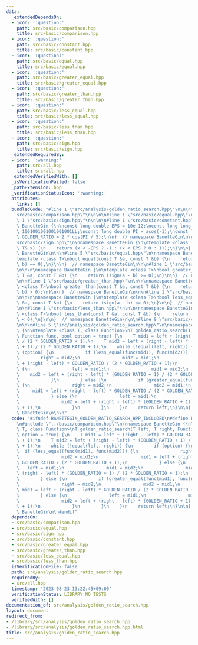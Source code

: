```yaml
---
data:
  _extendedDependsOn:
  - icon: ':question:'
    path: src/basic/comparison.hpp
    title: src/basic/comparison.hpp
  - icon: ':question:'
    path: src/basic/constant.hpp
    title: src/basic/constant.hpp
  - icon: ':question:'
    path: src/basic/equal.hpp
    title: src/basic/equal.hpp
  - icon: ':question:'
    path: src/basic/greater_equal.hpp
    title: src/basic/greater_equal.hpp
  - icon: ':question:'
    path: src/basic/greater_than.hpp
    title: src/basic/greater_than.hpp
  - icon: ':question:'
    path: src/basic/less_equal.hpp
    title: src/basic/less_equal.hpp
  - icon: ':question:'
    path: src/basic/less_than.hpp
    title: src/basic/less_than.hpp
  - icon: ':question:'
    path: src/basic/sign.hpp
    title: src/basic/sign.hpp
  _extendedRequiredBy:
  - icon: ':warning:'
    path: src/all.hpp
    title: src/all.hpp
  _extendedVerifiedWith: []
  _isVerificationFailed: false
  _pathExtension: hpp
  _verificationStatusIcon: ':warning:'
  attributes:
    links: []
  bundledCode: "#line 1 \"src/analysis/golden_ratio_search.hpp\"\n\n\n\n#line 1 \"\
    src/basic/comparison.hpp\"\n\n\n\n#line 1 \"src/basic/equal.hpp\"\n\n\n\n#line\
    \ 1 \"src/basic/sign.hpp\"\n\n\n\n#line 1 \"src/basic/constant.hpp\"\n\n\n\nnamespace\
    \ BanetteGin {\n\nconst long double EPS = 10e-12;\nconst long long int LINF =\
    \ 1001001001001001001LL;\nconst long double PI = acos(-1);\nconst long double\
    \ GOLDEN_RATIO = 2 * cos(PI / 5);\n\n}  // namespace BanetteGin\n\n\n#line 5 \"\
    src/basic/sign.hpp\"\n\nnamespace BanetteGin {\n\ntemplate <class T>\nint sign(const\
    \ T& x) {\n    return (x < -EPS ? -1 : (x < EPS ? 0 : 1));\n}\n\n}  // namespace\
    \ BanetteGin\n\n\n#line 5 \"src/basic/equal.hpp\"\n\nnamespace BanetteGin {\n\n\
    template <class T>\nbool equal(const T &a, const T &b) {\n    return (sign(a -\
    \ b) == 0);\n}\n\n}  // namespace BanetteGin\n\n\n#line 1 \"src/basic/greater_equal.hpp\"\
    \n\n\n\nnamespace BanetteGin {\n\ntemplate <class T>\nbool greater_equal(const\
    \ T &a, const T &b) {\n    return (sign(a - b) >= 0);\n}\n\n}  // namespace BanetteGin\n\
    \n\n#line 1 \"src/basic/greater_than.hpp\"\n\n\n\nnamespace BanetteGin {\n\ntemplate\
    \ <class T>\nbool greater_than(const T &a, const T &b) {\n    return (sign(a -\
    \ b) > 0);\n}\n\n}  // namespace BanetteGin\n\n\n#line 1 \"src/basic/less_equal.hpp\"\
    \n\n\n\nnamespace BanetteGin {\n\ntemplate <class T>\nbool less_equal(const T\
    \ &a, const T &b) {\n    return (sign(a - b) <= 0);\n}\n\n}  // namespace BanetteGin\n\
    \n\n#line 1 \"src/basic/less_than.hpp\"\n\n\n\nnamespace BanetteGin {\n\ntemplate\
    \ <class T>\nbool less_than(const T &a, const T &b) {\n    return (sign(a - b)\
    \ < 0);\n}\n\n}  // namespace BanetteGin\n\n\n#line 9 \"src/basic/comparison.hpp\"\
    \n\n\n#line 5 \"src/analysis/golden_ratio_search.hpp\"\n\nnamespace BanetteGin\
    \ {\n\ntemplate <class T, class Function>\nT golden_ratio_search(T left, T right,\
    \ Function func, bool option = true) {\n    T mid1 = left + (right - left) * GOLDEN_RATIO\
    \ / (2 * GOLDEN_RATIO + 1);\n    T mid2 = left + (right - left) * (GOLDEN_RATIO\
    \ + 1) / (2 * GOLDEN_RATIO + 1);\n    while (!equal(left, right)) {\n        if\
    \ (option) {\n            if (less_equal(func(mid1), func(mid2))) {\n        \
    \        right = mid2;\n                mid2 = mid1;\n                mid1 = left\
    \ + (right - left) * GOLDEN_RATIO / (2 * GOLDEN_RATIO + 1);\n            } else\
    \ {\n                left = mid1;\n                mid1 = mid2;\n            \
    \    mid2 = left + (right - left) * (GOLDEN_RATIO + 1) / (2 * GOLDEN_RATIO + 1);\n\
    \            }\n        } else {\n            if (greater_equal(func(mid1), func(mid2)))\
    \ {\n                right = mid2;\n                mid2 = mid1;\n           \
    \     mid1 = left + (right - left) * GOLDEN_RATIO / (2 * GOLDEN_RATIO + 1);\n\
    \            } else {\n                left = mid1;\n                mid1 = mid2;\n\
    \                mid2 = left + (right - left) * (GOLDEN_RATIO + 1) / (2 * GOLDEN_RATIO\
    \ + 1);\n            }\n        }\n    }\n    return left;\n}\n\n}  // namespace\
    \ BanetteGin\n\n\n"
  code: "#ifndef BANETTEGIN_GOLDEN_RATIO_SEARCH_HPP_INCLUDED\n#define BANETTEGIN_GOLDEN_RATIO_SEARCH_HPP_INCLUDED\n\
    \n#include \"../basic/comparison.hpp\"\n\nnamespace BanetteGin {\n\ntemplate <class\
    \ T, class Function>\nT golden_ratio_search(T left, T right, Function func, bool\
    \ option = true) {\n    T mid1 = left + (right - left) * GOLDEN_RATIO / (2 * GOLDEN_RATIO\
    \ + 1);\n    T mid2 = left + (right - left) * (GOLDEN_RATIO + 1) / (2 * GOLDEN_RATIO\
    \ + 1);\n    while (!equal(left, right)) {\n        if (option) {\n          \
    \  if (less_equal(func(mid1), func(mid2))) {\n                right = mid2;\n\
    \                mid2 = mid1;\n                mid1 = left + (right - left) *\
    \ GOLDEN_RATIO / (2 * GOLDEN_RATIO + 1);\n            } else {\n             \
    \   left = mid1;\n                mid1 = mid2;\n                mid2 = left +\
    \ (right - left) * (GOLDEN_RATIO + 1) / (2 * GOLDEN_RATIO + 1);\n            }\n\
    \        } else {\n            if (greater_equal(func(mid1), func(mid2))) {\n\
    \                right = mid2;\n                mid2 = mid1;\n               \
    \ mid1 = left + (right - left) * GOLDEN_RATIO / (2 * GOLDEN_RATIO + 1);\n    \
    \        } else {\n                left = mid1;\n                mid1 = mid2;\n\
    \                mid2 = left + (right - left) * (GOLDEN_RATIO + 1) / (2 * GOLDEN_RATIO\
    \ + 1);\n            }\n        }\n    }\n    return left;\n}\n\n}  // namespace\
    \ BanetteGin\n\n#endif"
  dependsOn:
  - src/basic/comparison.hpp
  - src/basic/equal.hpp
  - src/basic/sign.hpp
  - src/basic/constant.hpp
  - src/basic/greater_equal.hpp
  - src/basic/greater_than.hpp
  - src/basic/less_equal.hpp
  - src/basic/less_than.hpp
  isVerificationFile: false
  path: src/analysis/golden_ratio_search.hpp
  requiredBy:
  - src/all.hpp
  timestamp: '2023-08-23 13:22:45+09:00'
  verificationStatus: LIBRARY_NO_TESTS
  verifiedWith: []
documentation_of: src/analysis/golden_ratio_search.hpp
layout: document
redirect_from:
- /library/src/analysis/golden_ratio_search.hpp
- /library/src/analysis/golden_ratio_search.hpp.html
title: src/analysis/golden_ratio_search.hpp
---
```

